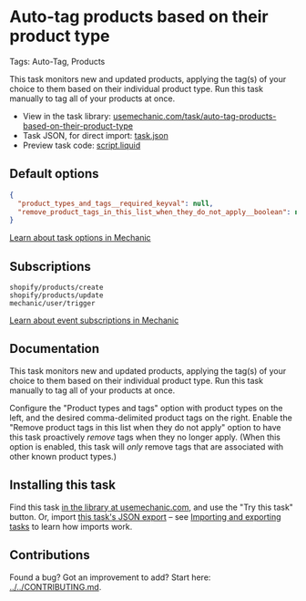 # Auto-tag products based on their product type

Tags: Auto-Tag, Products

This task monitors new and updated products, applying the tag(s) of your choice to them based on their individual product type. Run this task manually to tag all of your products at once.

* View in the task library: [usemechanic.com/task/auto-tag-products-based-on-their-product-type](https://usemechanic.com/task/auto-tag-products-based-on-their-product-type)
* Task JSON, for direct import: [task.json](../../tasks/auto-tag-products-based-on-their-product-type.json)
* Preview task code: [script.liquid](./script.liquid)

## Default options

```json
{
  "product_types_and_tags__required_keyval": null,
  "remove_product_tags_in_this_list_when_they_do_not_apply__boolean": null
}
```

[Learn about task options in Mechanic](https://docs.usemechanic.com/article/471-task-options)

## Subscriptions

```liquid
shopify/products/create
shopify/products/update
mechanic/user/trigger
```

[Learn about event subscriptions in Mechanic](https://docs.usemechanic.com/article/408-subscriptions)

## Documentation

This task monitors new and updated products, applying the tag(s) of your choice to them based on their individual product type. Run this task manually to tag all of your products at once.

Configure the "Product types and tags" option with product types on the left, and the desired comma-delimited product tags on the right. Enable the "Remove product tags in this list when they do not apply" option to have this task proactively _remove_ tags when they no longer apply. (When this option is enabled, this task will _only_ remove tags that are associated with other known product types.)

## Installing this task

Find this task [in the library at usemechanic.com](https://usemechanic.com/task/auto-tag-products-based-on-their-product-type), and use the "Try this task" button. Or, import [this task's JSON export](../../tasks/auto-tag-products-based-on-their-product-type.json) – see [Importing and exporting tasks](https://docs.usemechanic.com/article/505-importing-and-exporting-tasks) to learn how imports work.

## Contributions

Found a bug? Got an improvement to add? Start here: [../../CONTRIBUTING.md](../../CONTRIBUTING.md).
